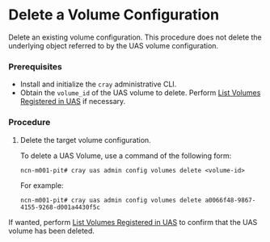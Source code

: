 # Delete a Volume Configuration

Delete an existing volume configuration. This procedure does not delete the underlying object referred to by the UAS volume configuration.

### Prerequisites

-   Install and initialize the `cray` administrative CLI.
-   Obtain the `volume_id` of the UAS volume to delete. Perform [List Volumes Registered in UAS](List_Volumes_Registered_in_UAS.md) if necessary.

### Procedure

1.  Delete the target volume configuration.

    To delete a UAS Volume, use a command of the following form:

    ```
    ncn-m001-pit# cray uas admin config volumes delete <volume-id>
    ```

    For example:

    ```
    ncn-m001-pit# cray uas admin config volumes delete a0066f48-9867-4155-9268-d001a4430f5c
    ```

If wanted, perform [List Volumes Registered in UAS](List_Volumes_Registered_in_UAS.md) to confirm that the UAS volume has been deleted.

